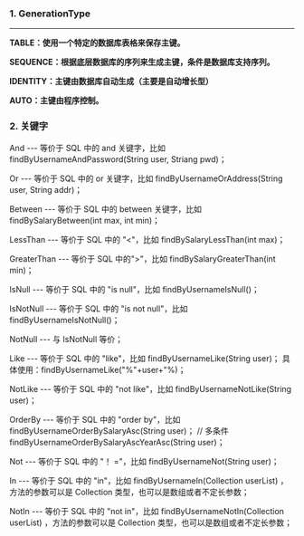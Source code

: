 ### 1. GenerationType

---

**TABLE：使用一个特定的数据库表格来保存主键。**

**SEQUENCE：根据底层数据库的序列来生成主键，条件是数据库支持序列。**

**IDENTITY：主键由数据库自动生成（主要是自动增长型）**

**AUTO：主键由程序控制。**



### 2. 关键字

And --- 等价于 SQL 中的 and 关键字，比如 findByUsernameAndPassword(String user, Striang pwd)；

Or --- 等价于 SQL 中的 or 关键字，比如 findByUsernameOrAddress(String user, String addr)；

Between --- 等价于 SQL 中的 between 关键字，比如 findBySalaryBetween(int max, int min)；

LessThan --- 等价于 SQL 中的 "<"，比如 findBySalaryLessThan(int max)；

GreaterThan --- 等价于 SQL 中的">"，比如 findBySalaryGreaterThan(int min)；

IsNull --- 等价于 SQL 中的 "is null"，比如 findByUsernameIsNull()；

IsNotNull --- 等价于 SQL 中的 "is not null"，比如 findByUsernameIsNotNull()；

NotNull --- 与 IsNotNull 等价；

Like --- 等价于 SQL 中的 "like"，比如 findByUsernameLike(String user)；
具体使用：findByUsernameLike("%"+user+"%)；

NotLike --- 等价于 SQL 中的 "not like"，比如 findByUsernameNotLike(String user)；

OrderBy --- 等价于 SQL 中的 "order by"，比如 findByUsernameOrderBySalaryAsc(String user)；
// 多条件
findByUsernameOrderBySalaryAscYearAsc(String user)；

Not --- 等价于 SQL 中的 "！ ="，比如 findByUsernameNot(String user)；

In --- 等价于 SQL 中的 "in"，比如 findByUsernameIn(Collection<String> userList) ，方法的参数可以是 Collection 类型，也可以是数组或者不定长参数；

NotIn --- 等价于 SQL 中的 "not in"，比如 findByUsernameNotIn(Collection<String> 
userList) ，方法的参数可以是 Collection 类型，也可以是数组或者不定长参数；



